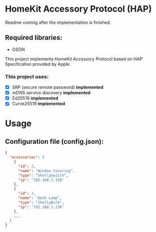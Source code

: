 # HomeKit Accessory Protocol (HAP)
Readme coming after the implementation is finished.

## Required libraries:
- GSON

This project implements HomeKit Accessory Protocol based on HAP Specification provided by Apple. 

### This project uses:
- [x] SRP (secure remote password) **implemented**
- [x] mDNS service discovery **implemented**
- [x] Ed25519 **implemented** 
- [x] Curve25519 **implemented**

# Usage

## Configuration file (config.json):
```json
{
  "accessories": [
    {
      "id": 2,
      "name": "Window Covering",
      "type": "ShellySwitch",
      "ip": "192.168.1.150"
    },
    {
      "id": 3,
      "name": "Desk Lamp",
      "type": "ShellyBulb",
      "ip": "192.168.1.138"
    },
    ...
  ]
}

```

